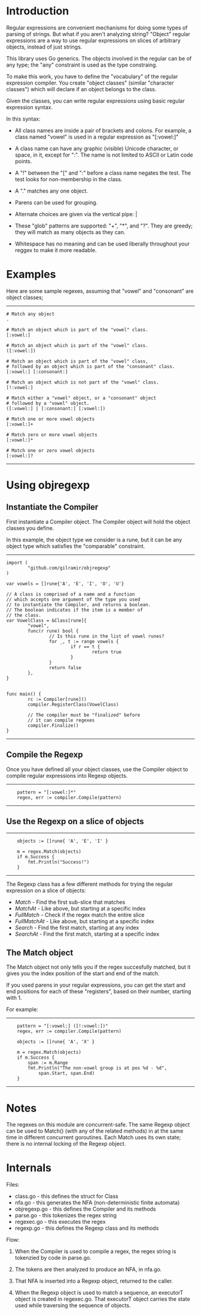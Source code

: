 # Introduction
Regular expressions are convenient mechanisms for doing some types of parsing
of strings. But what if you aren't analyzing string?
"Object" regular expressions are a way to use regular
expressions on slices of arbitrary objects, instead of just strings.

This library uses Go generics.  The objects involved in the regular
can be of any type; the "any" constraint is used as the type constraing.

To make this work, you have to define the "vocabulary" of the regular
expression compiler. You create "object classes" (similar "character classes")
which will declare if an object belongs to the class.

Given the classes, you can write regular expressions using basic
regular expression syntax.

In this syntax:

* All class names are inside a pair of brackets and colons. For example,
        a class named "vowel" is used in a regular expression as "[:vowel:]"

* A class name can have any graphic (visible) Unicode character, or space,
        in it, except for ":". The name is not limited to ASCII or Latin
        code points.

* A "!" between the "[" and ":" before a class name negates the test.
        The test looks for non-membership in the class.

* A "." matches any one object.

* Parens can be used for grouping.

* Alternate choices are given via the vertical pipe: |

* These "glob" patterns are supported: "+", "\*", and "?". They are greedy;
  they will match as many objects as they can.

* Whitespace has no meaning and can be used liberally throughout
        your reggex to make it more readable.

# Examples

Here are some sample regexes, assuming that "vowel" and "consonant" are
object classes;

---
    # Match any object
    .

    # Match an object which is part of the "vowel" class.
    [:vowel:]

    # Match an object which is part of the "vowel" class.
    ([:vowel:])

    # Match an object which is part of the "vowel" class,
    # followed by an object which is part of the "consonant" class.
    [:vowel:] [:consonant:]

    # Match an object which is not part of the "vowel" class.
    [!:vowel:]

    # Match either a "vowel" object, or a "consonant" object
    # followed by a "vowel" object.
    ([:vowel:] | [:consonant:] [:vowel:])

    # Match one or more vowel objects
    [:vowel:]+

    # Match zero or more vowel objects
    [:vowel:]*

    # Match one or zero vowel objects
    [:vowel:]?
---

# Using objregexp

## Instantiate the Compiler

First instantiate a Compiler object. The Compiler object
will hold the object classes you define.

In this example, the object type we consider is a rune, but
it can be any object type which satisfies the "comparable" constraint.

---
    import (
            "github.com/gilramir/objregexp"
    )

    var vowels = []rune{'A', 'E', 'I', 'O', 'U'}

    // A class is comprised of a name and a function
    // which accepts one argument of the type you used
    // to instantiate the Compiler, and returns a boolean.
    // The boolean indicates if the item is a member of
    // the class.
    var VowelClass = &Class[rune]{
            "vowel",
            func(r rune) bool {
                    // Is this rune in the list of vowel runes?
                    for _, t := range vowels {
                            if r == t {
                                    return true
                            }
                    }
                    return false
            },
    }


    func main() {
            rc := Compiler[rune]()
            compiler.RegisterClass(VowelClass)

            // The compiler must be "finalized" before
            // it can compile regexes
            compiler.Finalize()
    }
---


## Compile the Regexp

Once you have defined
all your object classes, use the Compiler object to compile
regular expressions into Regexp objects.

---
        pattern = "[:vowel:]*"
        regex, err := compiler.Compile(pattern)
---

## Use the Regexp on a slice of objects

---
        objects := []rune{ 'A', 'E', 'I' }

        m = regex.Match(objects)
        if m.Success {
            fmt.Println("Success!")
        }
---

The Regexp class has a few different methods for trying
the regular expression on a slice of objects:

* *Match* - Find the first sub-slice that matches
* *MatchAt* - Like above, but starting at a specific index
* *FullMatch* - Check if the regex match the entire slice
* *FullMatchAt* - Like above, but starting at a specific index
* *Search* - Find the first match, starting at any index
* *SearchAt* - Find the first match, starting at a specific index


## The Match object

The Match object not only tells you if the regex succesfully
matched, but it gives you the index position of the start and
end of the match.

If you used parens in your regular expressions,
you can get the start and end positions for each of these "registers",
based on their number, starting with 1.

For example:

---
        pattern = "[:vowel:] ([!:vowel:])"
        regex, err := compiler.Compile(pattern)

        objects := []rune{ 'A', 'X' }

        m = regex.Match(objects)
        if m.Success {
            span := m.Range
            fmt.Println("The non-vowel group is at pos %d - %d",
                span.Start, span.End)
        }
---

# Notes

The regexes on this module are concurrent-safe. The same Regexp
object can be used to Match() (with any of the related methods)
in at the same time in different concurrent goroutines. Each
Match uses its own state; there is no internal locking of the
Regexp object.


# Internals

Files:

* class.go - this defines the struct for Class
* nfa.go - this generates the NFA (non-deterministic finite automata)
* objregexp.go - this defines the Compiler and its methods
* parse.go - this tokenizes the regex string
* regexec.go - this executes the regex
* regexp.go - this defines the Regexp class and its methods

Flow:

1.  When the Compiler is used to compile a regex, the regex string
is tokenzied by code in parse.go.

2. The tokens are then analyzed to produce an NFA, in nfa.go.

3. That NFA is inserted into a Regexp object, returned to the caller.

4. When the Regexp object is used to match a sequence, an executorT
object is created in regexec.go. That executorT object carries
the state used while traversing the sequence of objects.
